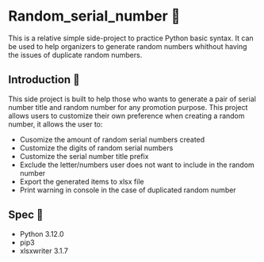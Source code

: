 # Random_serial_number 🎰
This is a relative simple side-project to practice Python basic syntax. It can be used to help organizers to generate random numbers whithout having the issues of duplicate random numbers.

## Introduction 🌟
This side project is built to help those who wants to generate a pair of serial number title and random number for any promotion purpose.
This project allows users to customize their own preference when creating a random number, it allows the user to:
- Cusomize the amount of random serial numbers created
- Customize the digits of random serial numbers
- Customize the serial number title prefix
- Exclude the letter/numbers user does not want to include in the random number
- Export the generated items to xlsx file
- Print warning in console in the case of duplicated random number

## Spec 🔧
* Python 3.12.0
* pip3
* xlsxwriter 3.1.7
